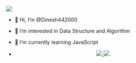 

![](https://raw.githubusercontent.com/halfrost/halfrost/master/icons/header_.png)
- 👋 Hi, I’m @Dinesh442000
- 👀 I’m interested in Data Structure and Algorithm
- 🌱 I’m currently learning JavaScript

- <p align="center">
  <a href="https://linkedin.com/in/dinesh-choudhary">
    <img src="https://img.shields.io/badge/LinkedIn-0077B5?style=for-the-badge&logo=linkedin&logoColor=white" />
  </a>
  <a href="mailto:dchoudhary442000@gmail.com">
    <img src="https://img.shields.io/badge/Gmail-D14836?style=for-the-badge&logo=gmail&logoColor=white" />
  </a>
</p>
<!---
Dinesh442000/Dinesh442000 is a ✨ special ✨ repository because its `README.md` (this file) appears on your GitHub profile.
You can click the Preview link to take a look at your changes.
--->
